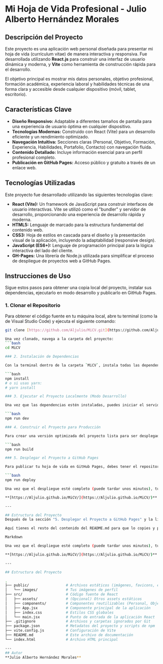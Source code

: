 # Mi Hoja de Vida Profesional - Julio Alberto Hernández Morales

## Descripción del Proyecto

Este proyecto es una aplicación web personal diseñada para presentar mi hoja de vida (currículum vitae) de manera interactiva y responsiva. Fue desarrollada utilizando **React.js** para construir una interfaz de usuario dinámica y moderna, y **Vite** como herramienta de construcción rápida para el desarrollo.

El objetivo principal es mostrar mis datos personales, objetivo profesional, formación académica, experiencia laboral y habilidades técnicas de una forma clara y accesible desde cualquier dispositivo (móvil, tablet, escritorio).

## Características Clave

* **Diseño Responsivo:** Adaptable a diferentes tamaños de pantalla para una experiencia de usuario óptima en cualquier dispositivo.
* **Tecnologías Modernas:** Construido con React (Vite) para un desarrollo eficiente y un rendimiento optimizado.
* **Navegación Intuitiva:** Secciones claras (Personal, Objetivo, Formación, Experiencia, Habilidades, Portafolio, Contacto) con navegación fluida.
* **Contenido Detallado:** Incluye información esencial para un perfil profesional completo.
* **Publicación en GitHub Pages:** Acceso público y gratuito a través de un enlace web.

## Tecnologías Utilizadas

Este proyecto fue desarrollado utilizando las siguientes tecnologías clave:

* **React (Vite):** Un framework de JavaScript para construir interfaces de usuario interactivas. Vite se utilizó como el "bundler" y servidor de desarrollo, proporcionando una experiencia de desarrollo rápida y moderna.
* **HTML5:** Lenguaje de marcado para la estructura fundamental del contenido web.
* **CSS3:** Hoja de estilos en cascada para el diseño y la presentación visual de la aplicación, incluyendo la adaptabilidad (responsive design).
* **JavaScript (ES6+):** Lenguaje de programación principal para la lógica interactiva del lado del cliente.
* **GH-Pages:** Una librería de Node.js utilizada para simplificar el proceso de despliegue de proyectos web a GitHub Pages.

## Instrucciones de Uso

Sigue estos pasos para obtener una copia local del proyecto, instalar sus dependencias, ejecutarlo en modo desarrollo y publicarlo en GitHub Pages.

### 1. Clonar el Repositorio

Para obtener el código fuente en tu máquina local, abre tu terminal (como la de Visual Studio Code) y ejecuta el siguiente comando:

```bash
git clone [https://github.com/Aljulio/MiCV.git](https://github.com/Aljulio/MiCV.git)

Una vez clonado, navega a la carpeta del proyecto:
```bash
cd MiCV

### 2. Instalación de Dependencias

Con la terminal dentro de la carpeta `MiCV`, instala todas las dependencias necesarias del proyecto. Asegúrate de tener Node.js y npm (o Yarn) instalados en tu sistema.

```bash
npm install
# o si usas yarn:
# yarn install

### 3. Ejecutar el Proyecto Localmente (Modo Desarrollo)

Una vez que las dependencias estén instaladas, puedes iniciar el servidor de desarrollo para ver el proyecto en tu navegador local. Esto es útil para trabajar y probar cambios.

```bash
npm run dev

### 4. Construir el Proyecto para Producción

Para crear una versión optimizada del proyecto lista para ser desplegada (con el código JavaScript y CSS minificado y optimizado), ejecuta el siguiente comando:

```bash
npm run build

### 5. Desplegar el Proyecto a GitHub Pages

Para publicar tu hoja de vida en GitHub Pages, debes tener el repositorio correctamente configurado en GitHub (rama `gh-pages` como fuente de Pages). Luego, ejecuta el comando de despliegue desde la terminal de tu proyecto:

```bash
npm run deploy

Una vez que el despliegue esté completo (puede tardar unos minutos), tu CV estará accesible públicamente en la siguiente URL:

**[https://Aljulio.github.io/MiCV/](https://Aljulio.github.io/MiCV/)**

---

## Estructura del Proyecto
Después de la sección "5. Desplegar el Proyecto a GitHub Pages" y la línea npm run deploy, lo que sigue en tu README.md es la explicación final sobre el acceso a tu CV en línea, seguida de la Estructura del Proyecto y la sección de Autor.

Aquí tienes el resto del contenido del README.md para que lo copies y pegues justo después de la línea npm run deploy en tu archivo README.md:

Markdown

Una vez que el despliegue esté completo (puede tardar unos minutos), tu CV estará accesible públicamente en la siguiente URL:

**[https://Aljulio.github.io/MiCV/](https://Aljulio.github.io/MiCV/)**

---

## Estructura del Proyecto

.
├── public/                 # Archivos estáticos (imágenes, favicons, etc.)
│   └── images/             # Tus imágenes de perfil
├── src/                    # Código fuente de React
│   ├── assets/             # (Opcional) Otros assets estáticos
│   ├── components/         # Componentes reutilizables (Personal, Objetivo, etc.)
│   ├── App.jsx             # Componente principal de la aplicación
│   ├── index.css           # Estilos CSS globales
│   └── main.jsx            # Punto de entrada de la aplicación React
├── .gitignore              # Archivos y carpetas ignorados por Git
├── package.json            # Metadatos del proyecto y scripts de npm
├── vite.config.js          # Configuración de Vite
├── README.md               # Este archivo de documentación
└── index.html              # Archivo HTML principal

---
## Autor
**Julio Alberto Hernández Morales**
